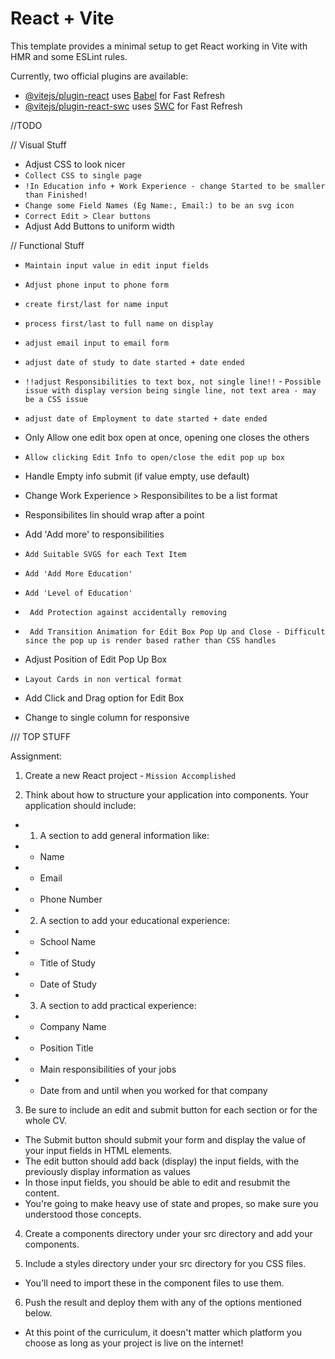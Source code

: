 # React + Vite

This template provides a minimal setup to get React working in Vite with HMR and some ESLint rules.

Currently, two official plugins are available:

- [@vitejs/plugin-react](https://github.com/vitejs/vite-plugin-react/blob/main/packages/plugin-react/README.md) uses [Babel](https://babeljs.io/) for Fast Refresh
- [@vitejs/plugin-react-swc](https://github.com/vitejs/vite-plugin-react-swc) uses [SWC](https://swc.rs/) for Fast Refresh

//TODO

// Visual Stuff
- Adjust CSS to look nicer
- ``Collect CSS to single page``
- ``!In Education info + Work Experience - change Started to be smaller than Finished!``
- ``Change some Field Names (Eg Name:, Email:) to be an svg icon ``
- ``Correct Edit > Clear buttons``
- Adjust Add Buttons to uniform width

// Functional Stuff
- ``Maintain input value in edit input fields``
- ``Adjust phone input to phone form``
- ``create first/last for name input``
- ``process first/last to full name on display``
- ``adjust email input to email form``

- ``adjust date of study to date started + date ended``

- ``!!adjust Responsibilities to text box, not single line!!`` - ``Possible issue with display version being single line, not text area - may be a CSS issue``
- ``adjust date of Employment to date started + date ended``


- Only Allow one edit box open at once, opening one closes the others
- ``Allow clicking Edit Info to open/close the edit pop up box``

- Handle Empty info submit (if value empty, use default)
- Change Work Experience > Responsibilites to be a list format
- Responsibilites lin should wrap after a point
- Add 'Add more' to responsibilities
- ``Add Suitable SVGS for each Text Item``
- ``Add 'Add More Education'``
- ``Add 'Level of Education'``
- `` Add Protection against accidentally removing``
- `` Add Transition Animation for Edit Box Pop Up and Close - Difficult since the pop up is render based rather than CSS handles``
- Adjust Position of Edit Pop Up Box
- ``Layout Cards in non vertical format``
- Add Click and Drag option for Edit Box
- Change to single column for responsive




/// TOP STUFF

Assignment:

1. Create a new React project - ``Mission Accomplished``

2. Think about how to structure your application into components. Your application should include:

- 1. A section to add general information like:
- - Name
- - Email
- - Phone Number

- 2. A section to add your educational experience:
- - School Name
- - Title of Study
- - Date of Study

- 3. A section to add practical experience:
- - Company Name
- - Position Title
- - Main responsibilities of your jobs
- - Date from and until when you worked for that company

3. Be sure to include an edit and submit button for each section or for the whole CV.
- The Submit button should submit your form and display the value of your input fields in HTML elements.
- The edit button should add back (display) the input fields, with the previously display information as values
- In those input fields, you should be able to edit and resubmit the content.
- You're going to make heavy use of state and propes, so make sure you understood those concepts.

4. Create a components directory under your src directory and add your components.

5. Include a styles directory under your src directory for you CSS files.
- You'll need to import these in the component files to use them.

6. Push the result and deploy them with any of the options mentioned below.
- At this point of the curriculum, it doesn't matter which platform you choose as long as your project is live on the internet!
